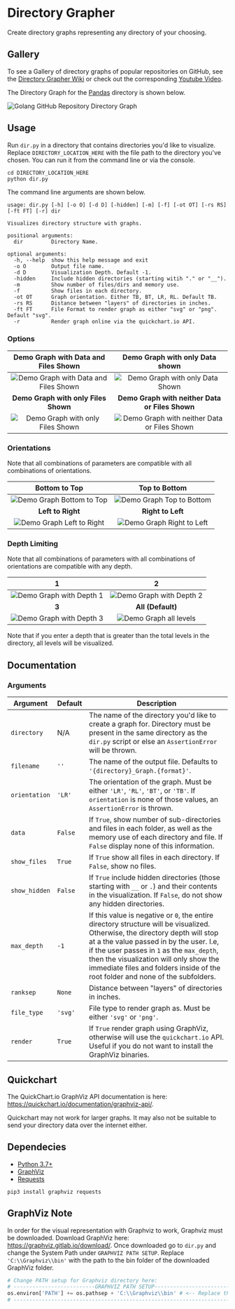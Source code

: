 # Directory Grapher

Create directory graphs representing any directory of your choosing.

## Gallery

To see a Gallery of directory graphs of popular repositories on GitHub, see the [Directory Grapher Wiki](https://github.com/AlexEidt/Directory-Grapher/wiki) or check out the corresponding [Youtube Video](https://www.youtube.com/watch?v=zlxg3gx0A_0).

The Directory Graph for the [Pandas](https://github.com/pandas-dev/pandas) directory is shown below.

<img src="Documentation/GitHub-Repos/pandas_Graph.svg" alt="Golang GitHub Repository Directory Graph">

## Usage

Run `dir.py` in a directory that contains directories you'd like to visualize. Replace `DIRECTORY_LOCATION_HERE` with the file path to the directory you've chosen. You can run it from the command line or via the console.

```
cd DIRECTORY_LOCATION_HERE
python dir.py
```

The command line arguments are shown below.

```
usage: dir.py [-h] [-o O] [-d D] [-hidden] [-m] [-f] [-ot OT] [-rs RS] [-ft FT] [-r] dir

Visualizes directory structure with graphs.

positional arguments:
  dir         Directory Name.

optional arguments:
  -h, --help  show this help message and exit
  -o O        Output file name.
  -d D        Visualization Depth. Default -1.
  -hidden     Include hidden directories (starting witih "." or "__").
  -m          Show number of files/dirs and memory use.
  -f          Show files in each directory.
  -ot OT      Graph orientation. Either TB, BT, LR, RL. Default TB.
  -rs RS      Distance between "layers" of directories in inches.
  -ft FT      File Format to render graph as either "svg" or "png". Default "svg".
  -r          Render graph online via the quickchart.io API.
```

### Options

Demo Graph with Data and Files Shown | Demo Graph with only Data shown
:---: | :---:
<img src="Documentation/Demo_Graph_Data_Files.png" alt="Demo Graph with Data and Files Shown" /> | <img src="Documentation/Demo_Graph_Data.png" alt="Demo Graph with only Data Shown" />
**Demo Graph with only Files Shown** | **Demo Graph with neither Data or Files Shown**
<img src="Documentation/Demo_Graph_Files.png" alt="Demo Graph with only Files Shown" /> | <img src="Documentation/Demo_Graph_None.png" alt="Demo Graph with neither Data or Files Shown" />

### Orientations

Note that all combinations of parameters are compatible with all combinations of orientations.

Bottom to Top | Top to Bottom
:---: | :---:
<img src="Documentation/Demo_Graph_BT.png" alt="Demo Graph Bottom to Top" /> | <img src="Documentation/Demo_Graph_TB.png" alt="Demo Graph Top to Bottom" />
**Left to Right** | **Right to Left**
<img src="Documentation/Demo_Graph_LR.png" alt="Demo Graph Left to Right" /> | <img src="Documentation/Demo_Graph_RL.png" alt="Demo Graph Right to Left" />

### Depth Limiting

Note that all combinations of parameters with all combinations of orientations are compatible with any depth.

1 | 2
:---: | :---:
<img src="Documentation/Demo_Graph_1.png" alt="Demo Graph  with Depth 1" /> | <img src="Documentation/Demo_Graph_2.png" alt="Demo Graph with Depth 2" />
**3** | **All (Default)**
<img src="Documentation/Demo_Graph_3.png" alt="Demo Graph with Depth 3" /> | <img src="Documentation/Demo_Graph_3.png" alt="Demo Graph all levels" />

Note that if you enter a depth that is greater than the total levels in the directory, all levels will be visualized.

## Documentation
### Arguments

Argument | Default | Description
--- | --- | ---
`directory` | N/A | The name of the directory you'd like to create a graph for. Directory must be present in the same directory as the `dir.py` script or else an `AssertionError` will be thrown.
`filename` | `''` | The name of the output file. Defaults to `'{directory}_Graph.{format}'`.
`orientation` | `'LR'` | The orientation of the graph. Must be either `'LR'`, `'RL'`, `'BT'`, or `'TB'`. If `orientation` is none of those values, an `AssertionError` is thrown.
`data` | `False` | If `True`, show number of sub-directories and files in each folder, as well as the memory use of each directory and file. If `False` display none of this information.
`show_files` | `True` | If `True` show all files in each directory. If `False`, show no files. 
`show_hidden` | `False` | If `True` include hidden directories (those starting with `__` or `.`) and their contents in the visualization. If `False`, do not show any hidden directories.
`max_depth` | `-1` | If this value is negative or `0`, the entire directory structure will be visualized. Otherwise, the directory depth will stop at a the value passed in by the user. I.e, if the user passes in `1` as the `max_depth`, then the visualization will only show the immediate files and folders inside of the root folder and none of the subfolders.
`ranksep` | `None` | Distance between "layers" of directories in inches.
`file_type` | `'svg'` | File type to render graph as. Must be either `'svg'` or `'png'`.
`render` | `True` | If `True` render graph using GraphViz, otherwise will use the `quickchart.io` API. Useful if you do not want to install the GraphViz binaries.

## Quickchart

The QuickChart.io GraphViz API documentation is here: https://quickchart.io/documentation/graphviz-api/.

Quickchart may not work for larger graphs. It may also not be suitable to send your directory data over the internet either.

## Dependecies

* [Python 3.7+](https://www.python.org/)
* [GraphViz](https://graphviz.gitlab.io/download/)
* [Requests](https://docs.python-requests.org/en/latest/)

```
pip3 install graphviz requests
```

## GraphViz Note

In order for the visual representation with Graphviz to work, Graphviz must be downloaded. Download GraphViz here: https://graphviz.gitlab.io/download/. Once downloaded go to `dir.py` and change the System Path under `GRAPHVIZ PATH SETUP`. Replace `'C:\\Graphviz\\bin'` with the path to the bin folder of the downloaded GraphViz folder.

```python
# Change PATH setup for Graphviz directory here:
# --------------------------GRAPHVIZ PATH SETUP------------------------- #
os.environ['PATH'] += os.pathsep + 'C:\\Graphviz\\bin' # <-- Replace this
# ---------------------------------------------------------------------- #
```